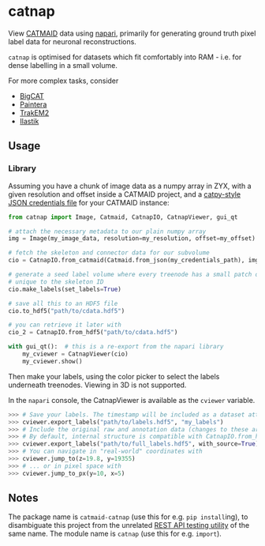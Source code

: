 # catnap

View [CATMAID](https://catmaid.org) data using [napari](https://napari.org), primarily for generating ground truth pixel label data for neuronal reconstructions.

`catnap` is optimised for datasets which fit comfortably into RAM - i.e. for dense labelling in a small volume.

For more complex tasks, consider

- [BigCAT](https://github.com/saalfeldlab/bigcat)
- [Paintera](https://github.com/saalfeldlab/paintera)
- [TrakEM2](https://imagej.net/TrakEM2)
- [Ilastik](https://www.ilastik.org/)

## Usage

### Library

Assuming you have a chunk of image data as a numpy array in ZYX,
with a given resolution and offset inside a CATMAID project,
and a [catpy-style JSON credentials file](https://catpy.readthedocs.io/en/latest/catpy.client.html#catpy.client.CatmaidClient.from_json) for your CATMAID instance:

```python
from catnap import Image, Catmaid, CatnapIO, CatnapViewer, gui_qt

# attach the necessary metadata to our plain numpy array
img = Image(my_image_data, resolution=my_resolution, offset=my_offset)

# fetch the skeleton and connector data for our subvolume
cio = CatnapIO.from_catmaid(Catmaid.from_json(my_credentials_path), img)

# generate a seed label volume where every treenode has a small patch of label
# unique to the skeleton ID
cio.make_labels(set_labels=True)

# save all this to an HDF5 file
cio.to_hdf5("path/to/cdata.hdf5")

# you can retrieve it later with
cio_2 = CatnapIO.from_hdf5("path/to/cdata.hdf5")

with gui_qt():  # this is a re-export from the napari library
    my_cviewer = CatnapViewer(cio)
    my_cviewer.show()

```

Then make your labels, using the color picker to select the labels underneath treenodes.
Viewing in 3D is not supported.

In the `napari` console, the CatnapViewer is available as the `cviewer` variable.

```python
>>> # Save your labels. The timestamp will be included as a dataset attribute.
>>> cviewer.export_labels("path/to/labels.hdf5", "my_labels")
>>> # Include the original raw and annotation data (changes to these are not saved).
>>> # By default, internal structure is compatible with CatnapIO.from_hdf5
>>> cviewer.export_labels("path/to/full_labels.hdf5", with_source=True)
>>> # You can navigate in "real-world" coordinates with
>>> cviewer.jump_to(z=19.8, y=19355)
>>> # ... or in pixel space with
>>> cviewer.jump_to_px(y=10, x=5)
```

## Notes

The package name is `catmaid-catnap` (use this for e.g. `pip install`ing), to disambiguate this project from the unrelated [REST API testing utility](https://pypi.org/project/Catnap/) of the same name.
The module name is `catnap` (use this for e.g. `import`).
